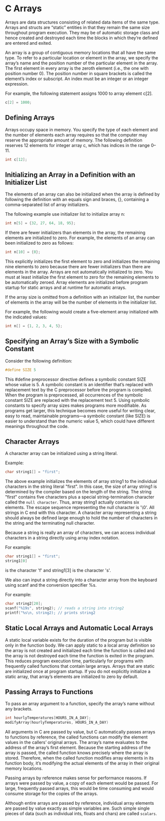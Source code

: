 # C Arrays

Arrays are data structures consisting of related data items of the same type. Arrays and structs are “static” entities in that they remain the same size throughout program execution. They may be of automatic storage class and hence created and destroyed each time the blocks in which they’re defined are entered and exited.

An array is a group of contiguous memory locations that all have the same type. To refer to a particular location or element in the array, we specify the array’s name and the position number of the particular element in the array. The first element in every array is the zeroth element (i.e., the one with position number 0).  The position number in square brackets is called the element’s index or subscript. An
index must be an integer or an integer expression. 

For example, the following statement assigns 1000 to array element c[2].

```c
c[2] = 1000;
```

## Defining Arrays

Arrays occupy space in memory. You specify the type of each element and the number of elements each array requires so that the computer may reserve the appropriate amount of memory. The following definition reserves 12 elements for integer array c, which has indices in the range 0–11.

```c
int c[12];
```

## Initializing an Array in a Definition with an Initializer List

The elements of an array can also be initialized when the array is defined by following the definition with an equals sign and braces, {}, containing a comma-separated list of array initializers.

The following example use initializer list to initialize array n:

```c
int n[5] = {32, 27, 64, 18, 95};
```

If there are fewer initializers than elements in the array, the remaining elements are initialized to zero. For example, the elements of an array can been initialized to zero as follows:

```c
int n[10] = {0};
```

This explicitly initializes the first element to zero and initializes the remaining nine elements to zero because there are fewer initializers than there are elements in the array. Arrays are not automatically initialized to zero. You must at least initialize the first element to zero for the remaining elements to be automatically zeroed. Array elements are initialized before program startup for static arrays and at runtime for automatic arrays.

If the array size is omitted from a definition with an initializer list, the number of elements in the array will be the number of elements in the initializer list. 

For example, the following would create a five-element array initialized with the indicated values:

```c
int n[] = {1, 2, 3, 4, 5};
```

## Specifying an Array’s Size with a Symbolic Constant

Consider the following definition:

```c
#define SIZE 5
```

This #define preprocessor directive defines a symbolic constant SIZE whose value is 5. A symbolic constant is an identifier that’s replaced with replacement text by the C preprocessor before the program is compiled. When the program is preprocessed, all occurrences of the symbolic constant SIZE are replaced with the replacement text 5. Using symbolic constants to specify array sizes makes programs more modifiable. As programs get larger, this technique becomes more useful for writing clear, easy to read, maintainable programs—a symbolic constant (like SIZE) is easier to understand than the numeric value 5, which could have different meanings throughout the code.

## Character Arrays

A character array can be initialized using a string literal.

Example:

```c
char string1[] = "first";
```

The above example initializes the elements of array string1 to the individual characters in the string literal "first". In this case, the size of array string1 is determined by the compiler based on the length of the string. The string "first" contains five characters plus a special string-termination character called the `null character`. Thus, array string1 actually contains six elements. The escape sequence representing the null character is '\0'. All strings in C end with this character. A character array representing a string should always be defined large enough to hold the number of characters in the string and the terminating null character.

Because a string is really an array of characters, we can access individual characters in a string directly using array index notation. 

For example: 

```c
char string1[] = "first";
string1[0]
```
is the character 'f' and string1[3] is the character 's'.

We also can input a string directly into a character array from the keyboard using scanf and the conversion specifier %s. 

For example:

```c
char string2[20];
scanf("%19s", string2); // reads a string into string2
printf("%s\n, string2); // prints string2
```


## Static Local Arrays and Automatic Local Arrays

A static local variable exists for the duration of the program but is visible only in the function body. We can apply static to a local array definition so the array is not created and initialized each time the function is called and the array is not destroyed each time the function is exited in the program. This reduces program execution time, particularly for programs with frequently called functions that contain large arrays. Arrays that are static are initialized once at program startup. If you do not explicitly initialize a static array, that array’s elements are initialized to zero by default.

## Passing Arrays to Functions


To pass an array argument to a function, specify the array’s name without any brackets.

```c
int hourlyTemperatures[HOURS_IN_A_DAY];
modifyArray(hourlyTemperatures, HOURS_IN_A_DAY)
```
All arguments in C are passed by value, but C automatically passes arrays to functions by reference, the called functions can modify the element values in the callers’ original arrays. The array’s name evaluates to the address of the array’s first element. Because the starting address of the array is passed, the called function knows precisely where the array is stored. Therefore, when the called function modifies array elements in its function body, it’s modifying the actual elements of the array in their original memory locations.

Passing arrays by reference makes sense for performance reasons. If arrays were passed by value, a copy of each element would be passed. For large, frequently passed arrays, this would be time consuming and would consume storage for the copies of the arrays.

Although entire arrays are passed by reference, individual array elements are passed by value exactly as simple variables are. Such simple single pieces of data (such as individual ints, floats and chars) are called `scalars`.


